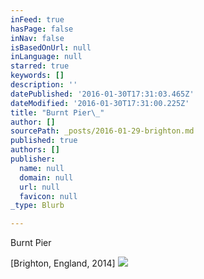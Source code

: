 ```yaml
---
inFeed: true
hasPage: false
inNav: false
isBasedOnUrl: null
inLanguage: null
starred: true
keywords: []
description: ''
datePublished: '2016-01-30T17:31:03.465Z'
dateModified: '2016-01-30T17:31:00.225Z'
title: "Burnt Pier\_"
author: []
sourcePath: _posts/2016-01-29-brighton.md
published: true
authors: []
publisher:
  name: null
  domain: null
  url: null
  favicon: null
_type: Blurb

---
```

Burnt Pier 

\[Brighton, England, 2014\]
![](https://the-grid-user-content.s3-us-west-2.amazonaws.com/9d201aea-1a7d-421f-9d89-693126cebfdf.jpg)
